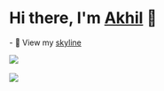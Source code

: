 <h1>Hi there, I'm <a href="https://akhilkumar.dev/">Akhil</a> 👋</h1>

<p>- 🌃 View my <a href="https://skyline.github.com/AkhilsWorkshop/2022">skyline</a></p>
<p align="left">
<a href="https://github.com/AkhilsWorkshop">
  <img src="https://github-readme-stats.vercel.app/api/top-langs/?username=AkhilsWorkshop&layout=compact&theme=dark&hide_border=true"/>
</a><br><br>
<!-- <a href="https://github.com/AkhilsWorkshop">
  <img src="https://github-readme-stats.vercel.app/api?username=AkhilsWorkshop&show_icons=true&theme=dark&count_private=true&hide=prs,issues,contribs&include_all_commits=true&hide_border=true" />
</a><br><br> -->
  <a href="https://github.com/AkhilsWorkshop">
  <img src="https://github-readme-streak-stats.herokuapp.com?user=AkhilsWorkshop&theme=dark&hide_border=true&mode=weekly" />
</a>
</p>

